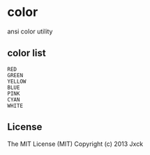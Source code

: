 # color

ansi color utility

## color list

```
RED
GREEN
YELLOW
BLUE
PINK
CYAN
WHITE
```

## License

The MIT License (MIT)
Copyright (c) 2013 Jxck
